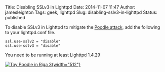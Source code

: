 Title: Disabling SSLv3 in Lighttpd
Date: 2014-11-07 11:47
Author: jamesleighton
Tags: geek, lighttpd
Slug: disabling-sslv3-in-lighttpd
Status: published

To disable SSLv3 in Lighttpd to mitigate the [Poodle attack](https://en.wikipedia.org/wiki/POODLE), add the following to your lighttpd.conf file.

<div class="highlight">

    ssl.use-sslv2 = "disable"
    ssl.use-sslv3 = "disable"

</div>

You need to be running at least Lighttpd 1.4.29

[![Toy Poodle in Riga 3](/images/poodle.jpg){width="512"}](https://commons.wikimedia.org/wiki/File%3AToy_Poodle_in_Riga_3.JPG "By Томасина (Own work) [CC-BY-SA-3.0 (http://creativecommons.org/licenses/by-sa/3.0)], via Wikimedia Commons")
